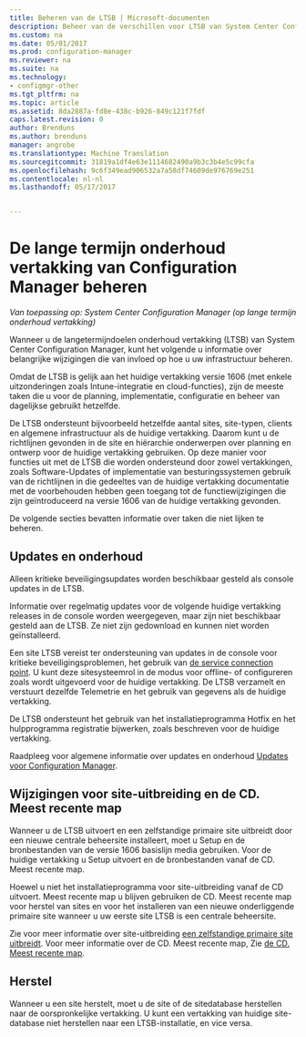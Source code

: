 ```yaml
---
title: Beheren van de LTSB | Microsoft-documenten
description: Beheer van de verschillen voor LTSB van System Center Configuration Manager.
ms.custom: na
ms.date: 05/01/2017
ms.prod: configuration-manager
ms.reviewer: na
ms.suite: na
ms.technology:
- configmgr-other
ms.tgt_pltfrm: na
ms.topic: article
ms.assetid: 8da2887a-fd8e-438c-b926-849c121f7fdf
caps.latest.revision: 0
author: Brenduns
ms.author: brenduns
manager: angrobe
ms.translationtype: Machine Translation
ms.sourcegitcommit: 31819a1df4e63e1114682490a9b3c3b4e5c99cfa
ms.openlocfilehash: 9c6f349ead906532a7a58df74609de976769e251
ms.contentlocale: nl-nl
ms.lasthandoff: 05/17/2017


---
```

# <a name="manage-the-long-term-servicing-branch-of-configuration-manager"></a>De lange termijn onderhoud vertakking van Configuration Manager beheren

*Van toepassing op: System Center Configuration Manager (op lange termijn onderhoud vertakking)*

Wanneer u de langetermijndoelen onderhoud vertakking (LTSB) van System Center Configuration Manager, kunt het volgende u informatie over belangrijke wijzigingen die van invloed op hoe u uw infrastructuur beheren.

Omdat de LTSB is gelijk aan het huidige vertakking versie 1606 (met enkele uitzonderingen zoals Intune-integratie en cloud-functies), zijn de meeste taken die u voor de planning, implementatie, configuratie en beheer van dagelijkse gebruikt hetzelfde.

De LTSB ondersteunt bijvoorbeeld hetzelfde aantal sites, site-typen, clients en algemene infrastructuur als de huidige vertakking. Daarom kunt u de richtlijnen gevonden in de site en hiërarchie onderwerpen over planning en ontwerp voor de huidige vertakking gebruiken. Op deze manier voor functies uit met de LTSB die worden ondersteund door zowel vertakkingen, zoals Software-Updates of implementatie van besturingssystemen gebruik van de richtlijnen in die gedeeltes van de huidige vertakking documentatie met de voorbehouden hebben geen toegang tot de functiewijzigingen die zijn geïntroduceerd na versie 1606 van de huidige vertakking gevonden.

De volgende secties bevatten informatie over taken die niet lijken te beheren.

## <a name="updates-and-servicing"></a>Updates en onderhoud
Alleen kritieke beveiligingsupdates worden beschikbaar gesteld als console updates in de LTSB.  

Informatie over regelmatig updates voor de volgende huidige vertakking releases in de console worden weergegeven, maar zijn niet beschikbaar gesteld aan de LTSB. Ze niet zijn gedownload en kunnen niet worden geïnstalleerd.

Een site LTSB vereist ter ondersteuning van updates in de console voor kritieke beveiligingsproblemen, het gebruik van [de service connection point](/sccm/core/servers/deploy/configure/about-the-service-connection-point). U kunt deze sitesysteemrol in de modus voor offline- of configureren zoals wordt uitgevoerd voor de huidige vertakking. De LTSB verzamelt en verstuurt dezelfde Telemetrie en het gebruik van gegevens als de huidige vertakking.

De LTSB ondersteunt het gebruik van het installatieprogramma Hotfix en het hulpprogramma registratie bijwerken, zoals beschreven voor de huidige vertakking.

Raadpleeg voor algemene informatie over updates en onderhoud [Updates voor Configuration Manager](/sccm/core/servers/manage/updates).


## <a name="changes-for-site-expansion-and-the-cdlatest-folder"></a>Wijzigingen voor site-uitbreiding en de CD. Meest recente map
Wanneer u de LTSB uitvoert en een zelfstandige primaire site uitbreidt door een nieuwe centrale beheersite installeert, moet u Setup en de bronbestanden van de versie 1606 basislijn media gebruiken. Voor de huidige vertakking u Setup uitvoert en de bronbestanden vanaf de CD. Meest recente map.

Hoewel u niet het installatieprogramma voor site-uitbreiding vanaf de CD uitvoert. Meest recente map u blijven gebruiken de CD. Meest recente map voor herstel van sites en voor het installeren van een nieuwe onderliggende primaire site wanneer u uw eerste site LTSB is een centrale beheersite.

Zie voor meer informatie over site-uitbreiding [een zelfstandige primaire site uitbreidt](/sccm/core/servers/deploy/install/use-the-setup-wizard-to-install-sites#expand-a-stand-alone-primary-site). Voor meer informatie over de CD. Meest recente map, Zie [de CD. Meest recente map](/sccm/core/servers/manage/the-cd.latest-folder).


## <a name="recovery"></a>Herstel
Wanneer u een site herstelt, moet u de site of de sitedatabase herstellen naar de oorspronkelijke vertakking. U kunt een vertakking van huidige site-database niet herstellen naar een LTSB-installatie, en vice versa.

